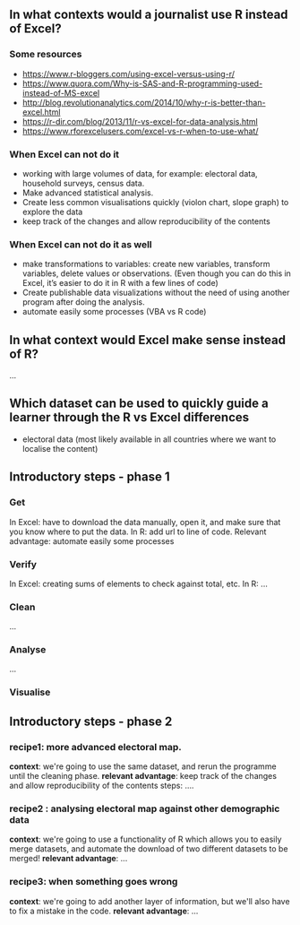 ## In what contexts would a journalist use R instead of Excel?

### Some resources

* https://www.r-bloggers.com/using-excel-versus-using-r/
* https://www.quora.com/Why-is-SAS-and-R-programming-used-instead-of-MS-excel
* http://blog.revolutionanalytics.com/2014/10/why-r-is-better-than-excel.html
* https://r-dir.com/blog/2013/11/r-vs-excel-for-data-analysis.html
* https://www.rforexcelusers.com/excel-vs-r-when-to-use-what/

### When Excel can not do it

* working with large volumes of data, for example: electoral data, household surveys, census data. 
* Make advanced statistical analysis.
* Create less common visualisations quickly (violon chart, slope graph) to explore the data
* keep track of the changes and allow reproducibility of the contents

### When Excel can not do it as well

* make transformations to variables: create new variables, transform variables, delete values or observations. (Even though you can do this in Excel, it’s easier to do it in R with a few lines of code)
* Create publishable data visualizations without the need of using another program after doing the analysis.  
* automate easily some processes (VBA vs R code)

## In what context would Excel make sense instead of R?

...

## Which dataset can be used to quickly guide a learner through the R vs Excel differences

* electoral data (most likely available in all countries where we want to localise the content)

## Introductory steps - phase 1

### Get

In Excel: have to download the data manually, open it, and make sure that you know where to put the data.
In R: add url to line of code.
Relevant advantage: automate easily some processes

### Verify

In Excel: creating sums of elements to check against total, etc. 
In R: ...

### Clean

...

### Analyse

...

### Visualise

## Introductory steps - phase 2

### recipe1: more advanced electoral map. 

**context**: we're going to use the same dataset, and rerun the programme until the cleaning phase.
**relevant advantage**: keep track of the changes and allow reproducibility of the contents
steps: ....

### recipe2 : analysing electoral map against other demographic data

**context**: we're going to use a functionality of R which allows you to easily merge datasets, and automate the download of two different datasets to be merged! 
**relevant advantage**:  ...

### recipe3: when something goes wrong

**context**: we're going to add another layer of information, but we'll also have to fix a mistake in the code.
**relevant advantage**: ...
